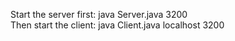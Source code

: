 Start the server first:
java Server.java 3200    
Then start the client:
java Client.java localhost 3200

